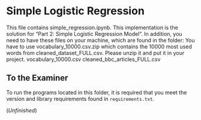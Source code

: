# Simple Logistic Regression

This file contains simple_regression.ipynb. This implementation is the solution for “Part 2: Simple Logistic Regression Model”.
In addition, you need to have these files on your machine, which are found in the folder:
You have to use vocabulary_10000.csv.zip which contains the 10000 most used words from cleaned_dataset_FULL.csv. Please unzip it and put it in your project.
vocabulary_10000.csv
cleaned_bbc_articles_FULL.csv

## To the Examiner

To run the programs located in this folder, it is required that you meet the version and library requirements found in ``requirements.txt``.

(*Unfinished*)

